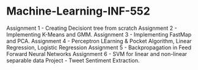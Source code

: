 # Machine-Learning-INF-552

Assignment 1 - Creating Decisiont tree from scratch
Assignment 2 - Implementing K-Means and GMM.
Assignment 3 - Implementing FastMap and PCA.
Assignment 4 - Perceptron LEarning & Pocket Algorithm, Linear Regression, Logistic Regression
Assignment 5 - Backpropagation in Feed Forward Neural Networks
Assignment 6 - SVM for linear and non-linear separable data
Project - Tweet Sentiment Extraction.
